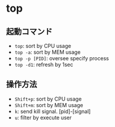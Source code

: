 # top
## 起動コマンド
- `top`: sort by CPU usage
- `top -a`: sort by MEM usage
- `top -p [PID]`: oversee specify process
- `top -d1`: refresh by 1sec

## 操作方法
- `Shift+p`: sort by CPU usage
- `Shift+m`: sort by MEM usage
- `k`: send kill signal. [pid]-[signal]
- `u`: filter by execute user
